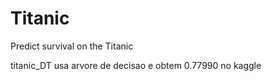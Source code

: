 # Titanic
Predict survival on the Titanic

titanic_DT usa arvore de decisao e obtem 0.77990 no kaggle

